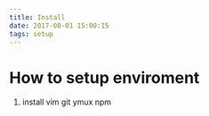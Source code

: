 ```yaml
---
title: Install
date: 2017-08-01 15:00:15
tags: setup
---
```


# How to setup enviroment 

1. install vim git ymux npm  








